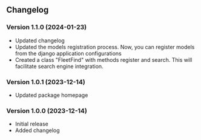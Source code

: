 ## Changelog




### Version 1.1.0 (2024-01-23)
- Updated changelog
- Updated the models registration process. Now, you can register models from the django application configurations
- Created a class "FleetFind" with methods register and search. This will facilitate search engine integration.

### Version 1.0.1 (2023-12-14)

- Updated package homepage

### Version 1.0.0 (2023-12-14)

- Initial release
- Added changelog